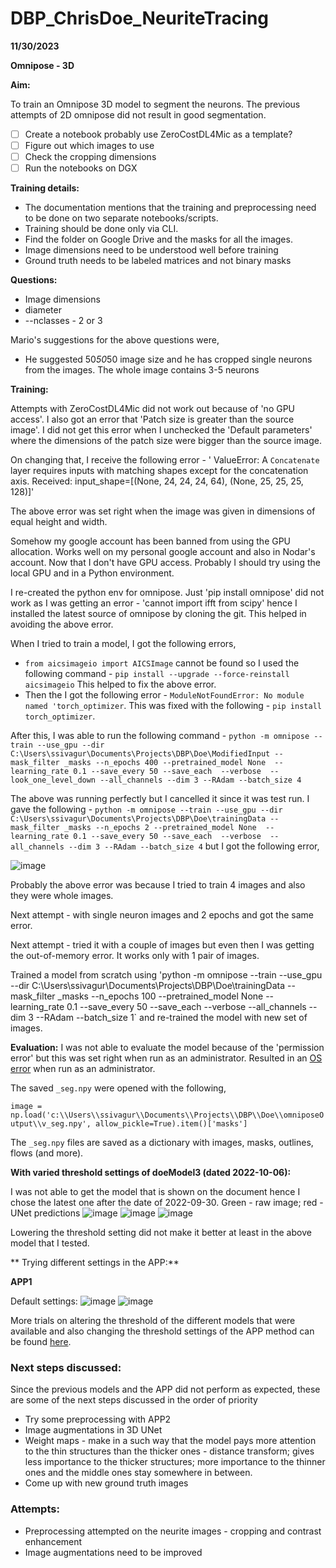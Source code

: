 # DBP_ChrisDoe_NeuriteTracing

**11/30/2023**

**Omnipose - 3D**

**Aim:**

To train an Omnipose 3D model to segment the neurons. The previous attempts of 2D omnipose did not result in good segmentation.  

- [ ] Create a notebook probably use ZeroCostDL4Mic as a template?
- [ ] Figure out which images to use 
- [ ] Check the cropping dimensions
- [ ] Run the notebooks on DGX 

**Training details:**

* The documentation mentions that the training and preprocessing need to be done on two separate notebooks/scripts.
* Training should be done only via CLI.
* Find the folder on Google Drive and the masks for all the images. 
* Image dimensions need to be understood well before training 
* Ground truth needs to be labeled matrices and not binary masks 

**Questions:**

* Image dimensions
* diameter
* --nclasses - 2 or 3 

Mario's suggestions for the above questions were,
* He suggested 50*50*50 image size and he has cropped single neurons from the images. The whole image contains 3-5 neurons 

**Training:** 

Attempts with ZeroCostDL4Mic did not work out because of 'no GPU access'. I also got an error that 'Patch size is greater than the source image'. I did not get this error when I unchecked the 'Default parameters' where the dimensions of the patch size were bigger than the source image. 

On changing that, I receive the following error - ' ValueError: A `Concatenate` layer requires inputs with matching shapes except for the concatenation axis. Received: input_shape=[(None, 24, 24, 24, 64), (None, 25, 25, 25, 128)]' 

The above error was set right when the image was given in dimensions of equal height and width. 


Somehow my google account has been banned from using the GPU allocation. Works well on my personal google account and also in Nodar's account. 
Now that I don't have GPU access. Probably I should try using the local GPU and in a Python environment. 

I re-created the python env for omnipose.  Just 'pip install omnipose' did not work as I was getting an error - 'cannot import ifft from scipy' hence I installed the latest source of omnipose by cloning the git. This helped in avoiding the above error. 

When I tried to train a model, I got the following errors, 

* `from aicsimageio import AICSImage` cannot be found so I used the following command - `pip install --upgrade --force-reinstall aicsimageio` This helped to fix the above error. 
* Then the I got the following error - `ModuleNotFoundError: No module named 'torch_optimizer`. This was fixed with the following - `pip install torch_optimizer`. 

After this, I was able to run the following command - `python -m omnipose --train --use_gpu --dir C:\Users\ssivagur\Documents\Projects\DBP\Doe\ModifiedInput --mask_filter _masks --n_epochs 400 --pretrained_model None  --learning_rate 0.1 --save_every 50 --save_each  --verbose  --look_one_level_down --all_channels --dim 3 --RAdam --batch_size 4 `

The above was running perfectly but I cancelled it since it was test run. I gave the following - `python -m omnipose --train --use_gpu --dir C:\Users\ssivagur\Documents\Projects\DBP\Doe\trainingData --mask_filter _masks --n_epochs 2 --pretrained_model None  --learning_rate 0.1 --save_every 50 --save_each  --verbose  --all_channels --dim 3 --RAdam --batch_size 4` but I got the following error, 

![image](https://github.com/broadinstitute/ssivagur/assets/64338533/2a06869d-b383-4c2e-9496-f48f47d27bc0)

Probably the above error was because I tried to train 4 images and also they were whole images. 

Next attempt - with single neuron images and 2 epochs and got the same error. 

Next attempt - tried it with a couple of images but even then I was getting the out-of-memory error. It works only with 1 pair of images. 

Trained a model from scratch using 'python -m omnipose --train --use_gpu --dir C:\Users\ssivagur\Documents\Projects\DBP\Doe\trainingData --mask_filter _masks --n_epochs 100 --pretrained_model None  --learning_rate 0.1 --save_every 50 --save_each  --verbose  --all_channels --dim 3 --RAdam --batch_size 1` and re-trained the model with new set of images. 

**Evaluation:**
I was not able to evaluate the model because of the 'permission error' but this was set right when run as an administrator. Resulted in an  [OS error](https://github.com/kevinjohncutler/omnipose/issues/82) when run as an administrator. 

The saved `_seg.npy` were opened with the following, 

`image = np.load('c:\\Users\\ssivagur\\Documents\\Projects\\DBP\\Doe\\omniposeOutput\\v_seg.npy', allow_pickle=True).item()['masks']`

The `_seg.npy` files are saved as a dictionary with images, masks, outlines, flows (and more). 

**With varied threshold settings of doeModel3 (dated 2022-10-06):**

I was not able to get the model that is shown on the document hence I chose the latest one after the date of 2022-09-30. 
Green - raw image; red - UNet predictions
![image](https://github.com/broadinstitute/ssivagur/assets/64338533/5986282d-1a2d-4c6f-8ab3-06277cc426cb)
![image](https://github.com/broadinstitute/ssivagur/assets/64338533/778dcdd6-57e8-499f-9d2e-08f03742e7f0)
![image](https://github.com/broadinstitute/ssivagur/assets/64338533/a921768e-0e49-404e-a8b6-c06d2c46b24c)

Lowering the threshold setting did not make it better at least in the above model that I tested. 

** Trying different settings in the APP:**

**APP1**

Default settings:
![image](https://github.com/broadinstitute/ssivagur/assets/64338533/8c460537-d83e-4590-9306-8a8877bae41a)
![image](https://github.com/broadinstitute/ssivagur/assets/64338533/19a74c69-f162-4774-99fc-a96a20772e5c)


More trials on altering the threshold of the different models that were available and also changing the threshold settings of the APP method can be found [here](https://docs.google.com/document/d/1qXLjTghT5RDeixhsCw1ibhmiC1gLLy8_Cs0kE93WZPc/edit). 

### **Next steps discussed:**
Since the previous models and the APP did not perform as expected, these are some of the next steps discussed in the order of priority 
* Try some preprocessing with APP2
* Image augmentations in 3D UNet 
* Weight maps - make in a such way that the model pays more attention to the thin structures than the thicker ones - distance transform; gives less importance to the thicker structures; more importance to the thinner ones and the middle ones stay somewhere in between. 
* Come up with new ground truth images 

### **Attempts:** 

* Preprocessing attempted on the neurite images - cropping and contrast enhancement 
* Image augmentations need to be improved 

